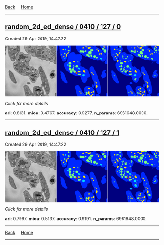 
[Back](..)&nbsp;&nbsp;&nbsp;&nbsp;&nbsp;[Home](https://leapmanlab.github.io/snapshots)

---

<div class="summary"><a href="0"><h2>random_2d_ed_dense / 0410 / 127 / 0</h2></a><p>Created 29 Apr 2019, 14:47:22
</p><a href="0"><img src="0/media/summary.png" align="center"></a><p>
<i>Click for more details</i>
</p></div>

**ari**: 0.8131. **miou**: 0.4767. **accuracy**: 0.9277. **n_params**: 6961648.0000. 

---

<div class="summary"><a href="1"><h2>random_2d_ed_dense / 0410 / 127 / 1</h2></a><p>Created 29 Apr 2019, 14:47:22
</p><a href="1"><img src="1/media/summary.png" align="center"></a><p>
<i>Click for more details</i>
</p></div>

**ari**: 0.7967. **miou**: 0.5137. **accuracy**: 0.9191. **n_params**: 6961648.0000. 

---

[Back](..)&nbsp;&nbsp;&nbsp;&nbsp;&nbsp;[Home](https://leapmanlab.github.io/snapshots)

---